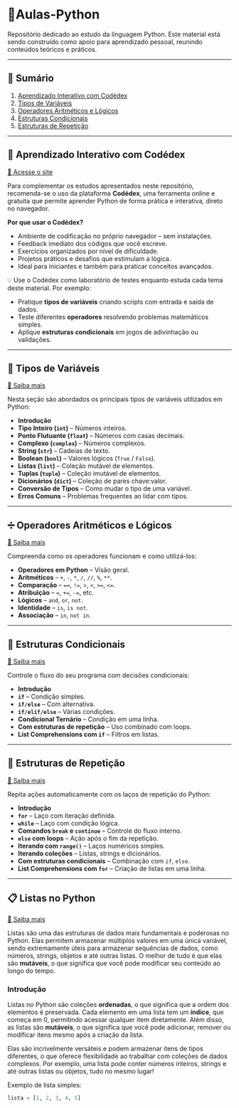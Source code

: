 
# 📘Aulas-Python

Repositório dedicado ao estudo da linguagem Python. Este material está sendo construído como apoio para aprendizado pessoal, reunindo conteúdos teóricos e práticos.

---

## 📑 Sumário

1. [Aprendizado Interativo com Codédex](#aprendizado-interativo-com-Codédex)
2. [Tipos de Variáveis](#🧮-tipos-de-variáveis)  
3. [Operadores Aritméticos e Lógicos](#➗-operadores-aritméticos-e-lógicos)  
4. [Estruturas Condicionais](#🔀-estruturas-condicionais)  
4. [Estruturas de Repetição](#🔀-estruturas-de-Repetição)  
---

## 🧠 Aprendizado Interativo com Codédex

[🔗 Acesse o site](https://www.codedex.io/home)

Para complementar os estudos apresentados neste repositório, recomenda-se o uso da plataforma **Codédex**, uma ferramenta online e gratuita que permite aprender Python de forma prática e interativa, direto no navegador.

**Por que usar o Codédex?**

- Ambiente de codificação no próprio navegador – sem instalações.
- Feedback imediato dos códigos que você escreve.
- Exercícios organizados por nível de dificuldade.
- Projetos práticos e desafios que estimulam a lógica.
- Ideal para iniciantes e também para praticar conceitos avançados.

💡 Use o Codédex como laboratório de testes enquanto estuda cada tema deste material. Por exemplo:
- Pratique **tipos de variáveis** criando scripts com entrada e saída de dados.
- Teste diferentes **operadores** resolvendo problemas matemáticos simples.
- Aplique **estruturas condicionais** em jogos de adivinhação ou validações.

---

## 🧮 Tipos de Variáveis

[🔗 Saiba mais](https://pythonacademy.com.br/blog/tipos-de-variaveis-no-python)

Nesta seção são abordados os principais tipos de variáveis utilizados em Python:

- **Introdução**
- **Tipo Inteiro (`int`)** – Números inteiros.
- **Ponto Flutuante (`float`)** – Números com casas decimais.
- **Complexo (`complex`)** – Números complexos.
- **String (`str`)** – Cadeias de texto.
- **Boolean (`bool`)** – Valores lógicos (`True` / `False`).
- **Listas (`list`)** – Coleção mutável de elementos.
- **Tuplas (`tuple`)** – Coleção imutável de elementos.
- **Dicionários (`dict`)** – Coleção de pares chave:valor.
- **Conversão de Tipos** – Como mudar o tipo de uma variável.
- **Erros Comuns** – Problemas frequentes ao lidar com tipos.

---

## ➗ Operadores Aritméticos e Lógicos

[🔗 Saiba mais](https://pythonacademy.com.br/blog/operadores-aritmeticos-e-logicos-em-python)

Compreenda como os operadores funcionam e como utilizá-los:

- **Operadores em Python** – Visão geral.
- **Aritméticos** – `+`, `-`, `*`, `/`, `//`, `%`, `**`.
- **Comparação** – `==`, `!=`, `>`, `<`, `>=`, `<=`.
- **Atribuição** – `=`, `+=`, `-=`, etc.
- **Lógicos** – `and`, `or`, `not`.
- **Identidade** – `is`, `is not`.
- **Associação** – `in`, `not in`.

---

## 🔀 Estruturas Condicionais

[🔗 Saiba mais](https://pythonacademy.com.br/blog/estruturas-condicionais-no-python)

Controle o fluxo do seu programa com decisões condicionais:

- **Introdução**
- **`if`** – Condição simples.
- **`if/else`** – Com alternativa.
- **`if/elif/else`** – Várias condições.
- **Condicional Ternário** – Condição em uma linha.
- **Com estruturas de repetição** – Uso combinado com loops.
- **List Comprehensions com `if`** – Filtros em listas.


---

## 🔁 Estruturas de Repetição

[🔗 Saiba mais](https://pythonacademy.com.br/blog/estruturas-de-repeticao)

Repita ações automaticamente com os laços de repetição do Python:

- **Introdução**
- **`for`** – Laço com iteração definida.
- **`while`** – Laço com condição lógica.
- **Comandos `break` e `continue`** – Controle do fluxo interno.
- **`else` com loops** – Ação após o fim da repetição.
- **Iterando com `range()`** – Laços numéricos simples.
- **Iterando coleções** – Listas, strings e dicionários.
- **Com estruturas condicionais** – Combinação com `if`, `else`.
- **List Comprehensions com `for`** – Criação de listas em uma linha.


---

## 📋 Listas no Python

[🔗 Saiba mais](https://pythonacademy.com.br/blog/listas-no-python)

Listas são uma das estruturas de dados mais fundamentais e poderosas no Python. Elas permitem armazenar múltiplos valores em uma única variável, sendo extremamente úteis para armazenar sequências de dados, como números, strings, objetos e até outras listas. O melhor de tudo é que elas são **mutáveis**, o que significa que você pode modificar seu conteúdo ao longo do tempo.

### **Introdução**
Listas no Python são coleções **ordenadas**, o que significa que a ordem dos elementos é preservada. Cada elemento em uma lista tem um **índice**, que começa em 0, permitindo acessar qualquer item diretamente. Além disso, as listas são **mutáveis**, o que significa que você pode adicionar, remover ou modificar itens mesmo após a criação da lista.

Elas são incrivelmente versáteis e podem armazenar itens de tipos diferentes, o que oferece flexibilidade ao trabalhar com coleções de dados complexos. Por exemplo, uma lista pode conter números inteiros, strings e até outras listas ou objetos, tudo no mesmo lugar!

Exemplo de lista simples:
```python
lista = [1, 2, 3, 4, 5]

